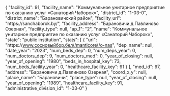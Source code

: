 {
    "facility_id": 91,
    "facility_name": "Коммунальное унитарное предприятие по оказанию услуг «Санаторий Чаборок»",
    "district_id": "1-03-0",
    "district_name": "Барановичский район",
    "facility_url": "https:\/\/sanchaborok.by\/",
    "facility_address": "Барановичи д.Павлиново Озерная",
    "facility_type": null,
    "ap_1": "2",
    "name": "Коммунальное унитарное предприятие по оказанию услуг «Санаторий Чаборок»",
    "state": "public institution",
    "stats": [
        {
            "url": "https:\/\/www.сосновыйбор.бел\/manticore\/o-nas",
            "dep_name": null,
            "date_year": "2023",
            "num_beds_dep": 0,
            "num_deps_year": 0,
            "num_doctors_dep": 9,
            "num_doctors_med": 0,
            "year_of_closing": null,
            "year_of_opening": "1980",
            "beds_in_hospital_key": 73,
            "num_beds_facility_year": 0,
            "healthcare_facility_key": 91
        }
    ],
    "med_id": 97,
    "address": "Барановичи д.Павлиново Озерная",
    "coord_x_y": null,
    "place_name": "Барановичи",
    "place_type": null,
    "year_of_closing": null,
    "year_of_opening": "1989",
    "healthcare_facility_key": 91,
    "administrative_division_id": "1-03-0"
}